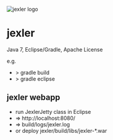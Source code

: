 ![jexler logo](http://www.jexler.net/jexler.jpg)

jexler
======

Java 7, Eclipse/Gradle, Apache License

e.g.

* &gt; gradle build
* &gt; gradle eclipse

jexler webapp
-------------

* run JexlerJetty class in Eclipse
* => http://localhost:8080/
* => build/logs/jexler.log
* or deploy jexler/build/libs/jexler-*.war


